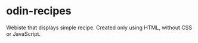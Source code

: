 # odin-recipes
Webiste that displays simple recipe. Created only using HTML, without CSS or JavaScript.